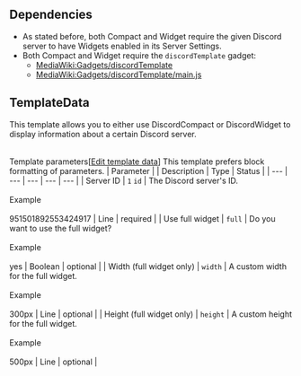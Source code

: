 ## Dependencies

*   As stated before, both Compact and Widget require the given Discord server to have Widgets enabled in its Server Settings.
*   Both Compact and Widget require the `discordTemplate` gadget:
    *   [MediaWiki:Gadgets/discordTemplate](https://spaceengineers.wiki.gg/wiki/MediaWiki:Gadgets/discordTemplate "MediaWiki:Gadgets/discordTemplate")
    *   [MediaWiki:Gadgets/discordTemplate/main.js](https://spaceengineers.wiki.gg/wiki/MediaWiki:Gadgets/discordTemplate/main.js "MediaWiki:Gadgets/discordTemplate/main.js")

## TemplateData

This template allows you to either use DiscordCompact or DiscordWidget to display information about a certain Discord server.

|     |     |     |     |     |
| --- | --- | --- | --- | --- |
Template parameters\[[Edit template data](https://spaceengineers.wiki.gg/wiki/Template:Discord/doc?action=edit&templatedata=edit "Template:Discord/doc")\]
This template prefers block formatting of parameters.
| Parameter |     | Description | Type | Status |
| --- | --- | --- | --- | --- |
| Server ID | `1` `id` | The Discord server's ID.<br><br>Example<br><br>951501892553424917 | Line | required |
| Use full widget | `full` | Do you want to use the full widget?<br><br>Example<br><br>yes | Boolean | optional |
| Width (full widget only) | `width` | A custom width for the full widget.<br><br>Example<br><br>300px | Line | optional |
| Height (full widget only) | `height` | A custom height for the full widget.<br><br>Example<br><br>500px | Line | optional |